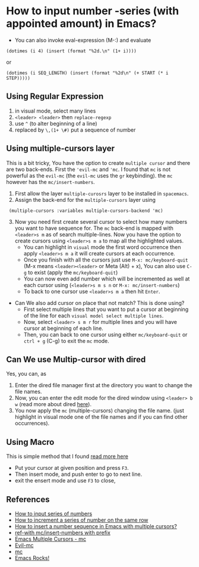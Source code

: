 # How to input number -series (with appointed amount) in Emacs?


- You can also invoke eval-expression (M-:) and evaluate
```elisp
(dotimes (i 4) (insert (format "%2d.\n" (1+ i))))
```
or

```elisp
(dotimes (i SEQ_LENGTH) (insert (format "%2d\n" (+ START (* i STEP)))))
```
## Using Regular Expression
1. in visual mode, select many lines
2. `<leader> <leader>` then `replace-regexp`
3. use `^`  (to alter beginning of a line)
4. replaced by `\,(1+ \#)` put a sequence of number

## Using multiple-cursors layer

This is a bit tricky, You have the option to create `multiple cursor` and
there are two back-ends. First the `'evil-mc` and `'mc`. I found that `mc`
is not powerful as the `evil-mc` (the `evil-mc` uses the `gr` keybinding).
the `mc` however has the `mc/insert-numbers`.

1. First allow the layer `multiple-curosrs` layer to be installed in
   `spacemacs`.
2. Assign the back-end for the `multiple-cursors` layer using

```elisp
 (multiple-cursors :variables multiple-cursors-backend 'mc)
```
3. Now you need first create several cursor to select how many numbers you want
   to have sequence for. The `mc` back-end is mapped with `<leader>s m` as of
   search multiple-lines. Now you have the option to create cursors using
   `<leader>s m a` to map all the highlighted values.
   - You can highlight in `visual` mode the first word occurrence then apply
     `<leader>s m a` it will create cursors at each occurrence.
   - Once you finish with all the cursors just use `M-x: mc/keyboard-quit` (M-x
     means `<leader><leader>` or Meta (Alt) + x), You can also use `C-g` to exist (apply the `mc/keyboard-quit`)
   - You can now even add number which will be incremented as well at each
     cursor using (`<leader>s m s n` or `M-x: mc/insert-numbers`)
   - To back to one cursor use `<leader>s m a` then hit `Enter`.

- Can We also add cursor on place that not match? This is done using?
  - First select multiple lines that you want to put a cursor at beginning of the line for each `visual model select multiple lines`.
  - Now, select `<leader> s m r` for multiple lines and you will have cursor at beginning of each line.
  - Then, you can back to one cursor using either `mc/keyboard-quit` or `ctrl + g` (C-g) to exit the `mc` mode.

## Can We use Multip-cursor with dired
Yes, you can, as
1. Enter the dired file manager first at the directory you want to change the
   file names.
2. Now, you can enter the edit mode for the dired window using `<leader> b w`
   (read more about dired
   [here](./docs/emacs_fundamentals/Rename_file_in_dired.md)).
3. You now apply the `mc` (multiple-cursors) changing the file name. (just
   highlight in visual mode one of the file names and if you can find other
   occurrences).

## Using Macro
This is simple method that I found [read more here](./docs/emacs_tips_tricks/macros.md)
- Put your cursor at given position and press `F3`.
- Then insert mode, and push enter to go to next line.
- exit the ensert mode and use `F3` to close,



## References
- [How to input series of numbers](https://emacs.stackexchange.com/questions/5632/how-to-input-number-series-with-appointed-amount-in-emacs)
- [How to increment a series of number on the same row](https://stackoverflow.com/questions/16921013/how-to-increment-a-serie-of-number-on-the-same-row-in-a-configuration-file)
- [How to insert a number sequence in Emacs with multiple cursors?](https://stackoverflow.com/questions/29838244/how-to-insert-a-number-sequence-in-emacs-with-multiple-cursors)
- [ref-with mc/insert-numbers with prefix](https://xenodium.com/inserting-numbers-with-emacs-multiple-cursors/)
- [Emacs Multiple Cursors - mc](https://www.youtube.com/watch?v=mDDeSKRc3Zo&t=177s)
- [Evil-mc](https://github.com/gabesoft/evil-mc)
- [mc](https://github.com/magnars/multiple-cursors.el)
- [Emacs Rocks!](https://emacsrocks.com/e13.html)
